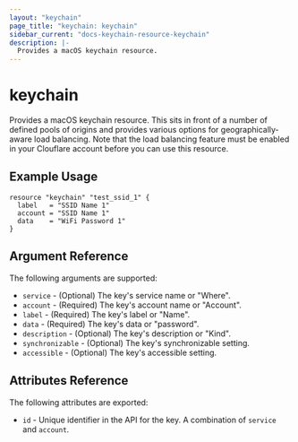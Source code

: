 ```yaml
---
layout: "keychain"
page_title: "keychain: keychain"
sidebar_current: "docs-keychain-resource-keychain"
description: |-
  Provides a macOS keychain resource.
---
```


# keychain

Provides a macOS keychain resource. This sits in front of a number of defined pools of origins and provides various options for geographically-aware load balancing. Note that the load balancing feature must be enabled in your Clouflare account before you can use this resource.

## Example Usage

```hcl
resource "keychain" "test_ssid_1" {
  label   = "SSID Name 1"
  account = "SSID Name 1"
  data    = "WiFi Password 1"
}
```

## Argument Reference

The following arguments are supported:

* `service` - (Optional) The key's service name or "Where".
* `account` - (Required) The key's account name or "Account".
* `label` - (Required) The key's label or "Name".
* `data` - (Required) The key's data or "password".
* `description` - (Optional) The key's description or "Kind".
* `synchronizable` - (Optional) The key's synchronizable setting.
* `accessible` - (Optional) The key's accessible setting.

## Attributes Reference

The following attributes are exported:

* `id` - Unique identifier in the API for the key. A combination of `service` and `account`.